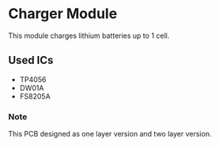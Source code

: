 # Charger Module
This module charges lithium batteries up to 1 cell.

## Used ICs
- TP4056
- DW01A
- FS8205A

 ### Note
 This PCB designed as one layer version and two layer version.